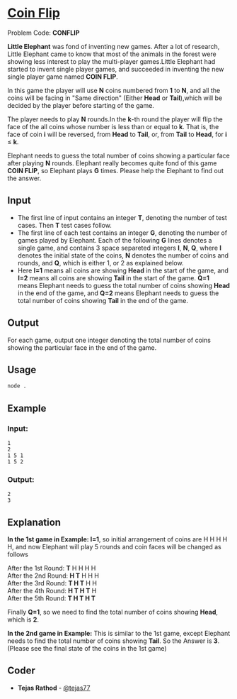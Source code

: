 
# [Coin Flip](https://www.codechef.com/problems/CONFLIP)
Problem Code: **CONFLIP**

**Little Elephant** was fond of inventing new games. After a lot of research, Little Elephant came to know that most of the animals in the forest were showing less interest to play the multi-player games.Little Elephant had started to invent single player games, and succeeded in inventing the new single player game named **COIN FLIP**.

In this game the player will use **N** coins numbered from **1** to **N**, and all the coins will be facing in "Same direction" (Either **Head** or **Tail**),which will be decided by the player before starting of the game.

The player needs to play **N** rounds.In the **k**-th round the player will flip the face of the all coins whose number is less than or equal to **k**. That is, the face of coin **i** will be reversed, from **Head** to **Tail**, or, from **Tail** to **Head**, for **i** ≤ **k**.

Elephant needs to guess the total number of coins showing a particular face after playing **N** rounds. Elephant really becomes quite fond of this game **COIN FLIP**, so Elephant plays **G** times. Please help the Elephant to find out the answer.

## Input

- The first line of input contains an integer **T**, denoting the number of test cases. Then **T** test cases follow.
- The first line of each test contains an integer **G**, denoting the number of games played by Elephant. Each of the following **G** lines denotes a single game, and contains 3 space separeted integers **I**, **N**, **Q**, where **I** denotes the initial state of the coins, **N** denotes the number of coins and rounds, and **Q**, which is either 1, or 2 as explained below.
- Here **I=1** means all coins are showing **Head** in the start of the game, and **I=2** means all coins are showing **Tail** in the start of the game. **Q=1** means Elephant needs to guess the total number of coins showing **Head** in the end of the game, and **Q=2** means Elephant needs to guess the total number of coins showing **Tail** in the end of the game.

## Output

For each game, output one integer denoting the total number of coins showing the particular face in the end of the game.

## Usage
```sh
node .
```
## Example
### Input:
```
1
2
1 5 1
1 5 2
```
### Output:
```
2
3
```
## Explanation

**In the 1st game in Example: I=1**, so initial arrangement of coins are H H H H H, and now Elephant will play 5 rounds and coin faces will be changed as follows

After the 1st Round: **T** H H H H\
After the 2nd Round: **H T** H H H\
After the 3rd Round: **T H T** H H\
After the 4th Round: **H T H T** H\
After the 5th Round: **T H T H T**

Finally **Q=1**, so we need to find the total number of coins showing **Head**, which is **2**.

**In the 2nd game in Example:** This is similar to the 1st game, except Elephant needs to find the total number of coins showing **Tail**. So the Answer is **3**. (Please see the final state of the coins in the 1st game)

## Coder

* **Tejas Rathod** - [@tejas77](https://github.com/tejas77)
